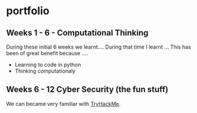# portfolio

## Weeks 1 - 6 - Computational Thinking

During these initial 6 weeks we learnt.... During that time I learnt ... This has been of great benefit because .... 

 - Learning to code in python
 - Thinking computationaly



## Weeks 6 - 12 Cyber Security (the fun stuff)

We can became very familiar with [TryHackMe](https://tryhackme.com/).
